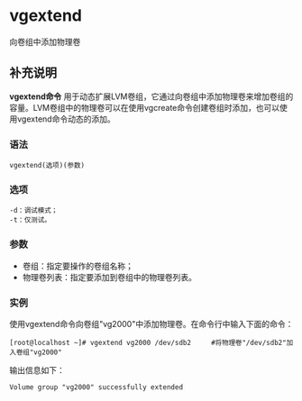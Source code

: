 vgextend
===

向卷组中添加物理卷

## 补充说明

**vgextend命令** 用于动态扩展LVM卷组，它通过向卷组中添加物理卷来增加卷组的容量。LVM卷组中的物理卷可以在使用vgcreate命令创建卷组时添加，也可以使用vgextend命令动态的添加。

###  语法

```
vgextend(选项)(参数)
```

###  选项

```
-d：调试模式；
-t：仅测试。
```

###  参数

*   卷组：指定要操作的卷组名称；
*   物理卷列表：指定要添加到卷组中的物理卷列表。

###  实例

使用vgextend命令向卷组"vg2000"中添加物理卷。在命令行中输入下面的命令：

```
[root@localhost ~]# vgextend vg2000 /dev/sdb2     #将物理卷"/dev/sdb2"加入卷组"vg2000"
```

输出信息如下：

```
Volume group "vg2000" successfully extended
```


